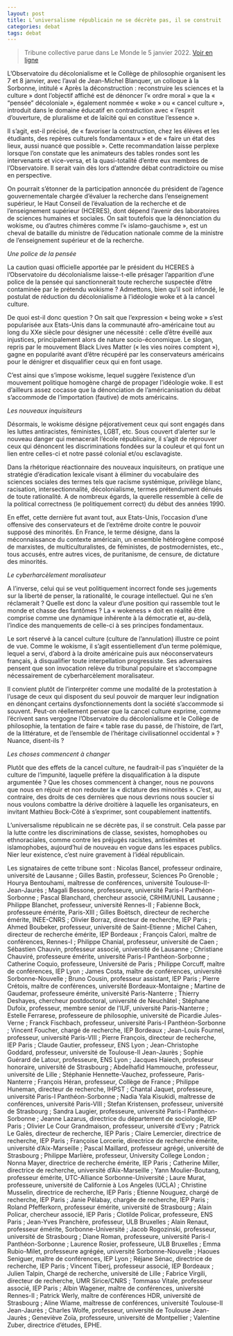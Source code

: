 ```yaml
---
layout: post
title: L’universalisme républicain ne se décrète pas, il se construit
categories: debat
tags: debat
---
```


> Tribune collective parue dans Le Monde le 5 janvier 2022. [Voir en ligne](https://www.lemonde.fr/idees/article/2022/01/05/universite-l-universalisme-republicain-ne-se-decrete-pas-il-se-construit_6108260_3232.html)

L’Observatoire du décolonialisme et le Collège de philosophie organisent les 7 et 8 janvier, avec l’aval de Jean-Michel Blanquer, un colloque à la Sorbonne, intitulé « Après la déconstruction : reconstruire les sciences et la culture » dont l’objectif affiché est de dénoncer l’« ordre moral » que la « “pensée” décoloniale », également nommée « woke » ou « cancel culture », introduit dans le domaine éducatif en contradiction avec « l’esprit d’ouverture, de pluralisme et de laïcité qui en constitue l’essence ».

Il s’agit, est-il précisé, de « favoriser la construction, chez les élèves et les étudiants, des repères culturels fondamentaux » et de « faire un état des lieux, aussi nuancé que possible ». Cette recommandation laisse perplexe lorsque l’on constate que les animateurs des tables rondes sont les intervenants et vice-versa, et la quasi-totalité d’entre eux membres de l’Observatoire. Il serait vain dès lors d’attendre débat contradictoire ou mise en perspective.

On pourrait s’étonner de la participation annoncée du président de l’agence gouvernementale chargée d’évaluer la recherche dans l’enseignement supérieur, le Haut Conseil de l’évaluation de la recherche et de l’enseignement supérieur (HCERES), dont dépend l’avenir des laboratoires de sciences humaines et sociales. On sait toutefois que la dénonciation du wokisme, ou d’autres chimères comme l’« islamo-gauchisme », est un cheval de bataille du ministre de l’éducation nationale comme de la ministre de l’enseignement supérieur et de la recherche.

*Une police de la pensée*

La caution quasi officielle apportée par le président du HCERES à l’Observatoire du décolonialisme laisse-t-elle présager l’apparition d’une police de la pensée qui sanctionnerait toute recherche suspectée d’être contaminée par le prétendu wokisme ? Admettons, bien qu’il soit infondé, le postulat de réduction du décolonialisme à l’idéologie woke et à la cancel culture.

De quoi est-il donc question ? On sait que l’expression « being woke » s’est popularisée aux Etats-Unis dans la communauté afro-américaine tout au long du XXe siècle pour désigner une nécessité : celle d’être éveillé aux injustices, principalement alors de nature socio-économique. Le slogan, repris par le mouvement Black Lives Matter (« les vies noires comptent »), gagne en popularité avant d’être récupéré par les conservateurs américains pour le dénigrer et disqualifier ceux qui en font usage.

C’est ainsi que s’impose wokisme, lequel suggère l’existence d’un mouvement politique homogène chargé de propager l’idéologie woke. Il est d’ailleurs assez cocasse que la dénonciation de l’américanisation du débat s’accommode de l’importation (fautive) de mots américains.

*Les nouveaux inquisiteurs*

Désormais, le wokisme désigne péjorativement ceux qui sont engagés dans les luttes antiracistes, féministes, LGBT, etc. Sous couvert d’alerter sur le nouveau danger qui menacerait l’école républicaine, il s’agit de réprouver ceux qui dénoncent les discriminations fondées sur la couleur et qui font un lien entre celles-ci et notre passé colonial et/ou esclavagiste.

Dans la rhétorique réactionnaire des nouveaux inquisiteurs, on pratique une stratégie d’éradication lexicale visant à éliminer du vocabulaire des sciences sociales des termes tels que racisme systémique, privilège blanc, racisation, intersectionnalité, décolonialisme, termes prétendument dénués de toute rationalité. A de nombreux égards, la querelle ressemble à celle de la political correctness (le politiquement correct) du début des années 1990.

En effet, cette dernière fut avant tout, aux Etats-Unis, l’occasion d’une offensive des conservateurs et de l’extrême droite contre le pouvoir supposé des minorités. En France, le terme désigne, dans la méconnaissance du contexte américain, un ensemble hétérogène composé de marxistes, de multiculturalistes, de féministes, de postmodernistes, etc., tous accusés, entre autres vices, de puritanisme, de censure, de dictature des minorités.

*Le cyberharcèlement moralisateur*

A l’inverse, celui qui se veut politiquement incorrect fonde ses jugements sur la liberté de penser, la rationalité, le courage intellectuel. Qui ne s’en réclamerait ? Quelle est donc la valeur d’une position qui rassemble tout le monde et chasse des fantômes ? La « wokeness » doit en réalité être comprise comme une dynamique inhérente à la démocratie et, au-delà, l’indice des manquements de celle-ci à ses principes fondamentaux.

Le sort réservé à la cancel culture (culture de l’annulation) illustre ce point de vue. Comme le wokisme, il s’agit essentiellement d’un terme polémique, lequel a servi, d’abord à la droite américaine puis aux néoconservateurs français, à disqualifier toute interpellation progressiste. Ses adversaires pensent que son invocation relève du tribunal populaire et s’accompagne nécessairement de cyberharcèlement moralisateur.

Il convient plutôt de l’interpréter comme une modalité de la protestation à l’usage de ceux qui disposent du seul pouvoir de marquer leur indignation en dénonçant certains dysfonctionnements dont la société s’accommode si souvent. Peut-on réellement penser que la cancel culture exprime, comme l’écrivent sans vergogne l’Observatoire du décolonialisme et le Collège de philosophie, la tentation de faire « table rase du passé, de l’histoire, de l’art, de la littérature, et de l’ensemble de l’héritage civilisationnel occidental » ? Nuance, disent-ils ?

*Les choses commencent à changer*

Plutôt que des effets de la cancel culture, ne faudrait-il pas s’inquiéter de la culture de l’impunité, laquelle préfère la disqualification à la dispute argumentée ? Que les choses commencent à changer, nous ne pouvons que nous en réjouir et non redouter la « dictature des minorités ». C’est, au contraire, des droits de ces dernières que nous devrions nous soucier si nous voulons combattre la dérive droitière à laquelle les organisateurs, en invitant Mathieu Bock-Côté à s’exprimer, sont coupablement inattentifs.

L’universalisme républicain ne se décrète pas, il se construit. Cela passe par la lutte contre les discriminations de classe, sexistes, homophobes ou ethnoraciales, comme contre les préjugés racistes, antisémites et islamophobes, aujourd’hui de nouveau en vogue dans les espaces publics. Nier leur existence, c’est nuire gravement à l’idéal républicain.

Les signataires de cette tribune sont : Nicolas Bancel, professeur ordinaire, université de Lausanne ; Gilles Bastin, professeur, Sciences Po Grenoble ; Hourya Bentouhami, maîtresse de conférences, université Toulouse-II-Jean-Jaurès ; Magali Bessone, professeure, université Paris-I Panthéon-Sorbonne ; Pascal Blanchard, chercheur associé, CRHIM/UNIL Lausanne ; Philippe Blanchet, professeur, université Rennes-II ; Fabienne Bock, professeure émérite, Paris-XIII ; Gilles Boëtsch, directeur de recherche émérite, INEE-CNRS ; Olivier Borraz, directeur de recherche, IEP Paris ; Ahmed Boubeker, professeur, université de Saint-Etienne ; Michel Cahen, directeur de recherche émérite, IEP Bordeaux ; François Calori, maître de conférences, Rennes-I ; Philippe Chanial, professeur, université de Caen ; Sébastien Chauvin, professeur associé, université de Lausanne ; Christiane Chauviré, professeure émérite, université Paris-I Panthéon-Sorbonne ; Catherine Coquio, professeure, Université de Paris ; Philippe Corcuff, maître de conférences, IEP Lyon ; James Costa, maître de conférences, université Sorbonne-Nouvelle ; Bruno Cousin, professeur assistant, IEP Paris ; Pierre Crétois, maître de conférences, université Bordeaux-Montaigne ; Martine de Gaudemar, professeure émérite, université Paris-Nanterre ; Thierry Deshayes, chercheur postdoctoral, université de Neuchâtel ; Stéphane Dufoix, professeur, membre senior de l’IUF, université Paris-Nanterre ; Estelle Ferrarese, professeure de philosophie, université de Picardie Jules-Verne ; Franck Fischbach, professeur, université Paris-I Panthéon-Sorbonne ; Vincent Foucher, chargé de recherche, IEP Bordeaux ; Jean-Louis Fournel, professeur, université Paris-VIII ; Pierre François, directeur de recherche, IEP Paris ; Claude Gautier, professeur, ENS Lyon ; Jean-Christophe Goddard, professeur, université de Toulouse-II Jean-Jaurès ; Sophie Guérard de Latour, professeure, ENS Lyon ; Jacques Haiech, professeur honoraire, université de Strasbourg ; Abdelhafid Hammouche, professeur, université de Lille ; Stéphanie Hennette-Vauchez, professeure, Paris-Nanterre ; François Héran, professeur, Collège de France ; Philippe Huneman, directeur de recherche, IHPST ; Chantal Jaquet, professeure, université Paris-I Panthéon-Sorbonne ; Nadia Yala Kisukidi, maîtresse de conférences, université Paris-VIII ; Stefan Kristensen, professeur, université de Strasbourg ; Sandra Laugier, professeure, université Paris-I Panthéon-Sorbonne ; Jeanne Lazarus, directrice du département de sociologie, IEP Paris ; Olivier Le Cour Grandmaison, professeur, université d’Evry ; Patrick Le Galès, directeur de recherche, IEP Paris ; Claire Lemercier, directrice de recherche, IEP Paris ; Françoise Lorcerie, directrice de recherche émérite, université d’Aix-Marseille ; Pascal Maillard, professeur agrégé, université de Strasbourg ; Philippe Marlière, professeur, University College London ; Nonna Mayer, directrice de recherche émérite, IEP Paris ; Catherine Miller, directrice de recherche, université d’Aix-Marseille ; Yann Moulier-Boutang, professeur émérite, UTC-Alliance Sorbonne-Université ; Laure Murat, professeure, université de Californie à Los Angeles (UCLA) ; Christine Musselin, directrice de recherche, IEP Paris ; Etienne Nouguez, chargé de recherche, IEP Paris ; Janie Pélabay, chargée de recherche, IEP Paris ; Roland Pfefferkorn, professeur émérite, université de Strasbourg ; Alain Policar, chercheur associé, IEP Paris ; Clotilde Policar, professeure, ENS Paris ; Jean-Yves Pranchère, professeur, ULB Bruxelles ; Alain Renaut, professeur émérite, Sorbonne-Université ; Jacob Rogozinski, professeur, université de Strasbourg ; Diane Roman, professeure, université Paris-I Panthéon-Sorbonne ; Laurence Rosier, professeure, ULB Bruxelles ; Emma Rubio-Milet, professeure agrégée, université Sorbonne-Nouvelle ; Haoues Seniguer, maître de conférences, IEP Lyon ; Réjane Sénac, directrice de recherche, IEP Paris ; Vincent Tiberj, professeur associé, IEP Bordeaux ; Julien Talpin, Chargé de recherche, université de Lille ; Fabrice Virgili, directeur de recherche, UMR Sirice/CNRS ; Tommaso Vitale, professeur associé, IEP Paris ; Albin Wagener, maître de conférences, université Rennes-II ; Patrick Werly, maître de conférences HDR, université de Strasbourg ; Aline Wiame, maîtresse de conférences, université Toulouse-II Jean-Jaurès ; Charles Wolfe, professeur, université de Toulouse Jean-Jaurès ; Geneviève Zoïa, professeure, université de Montpellier ; Valentine Zuber, directrice d’études, EPHE.

